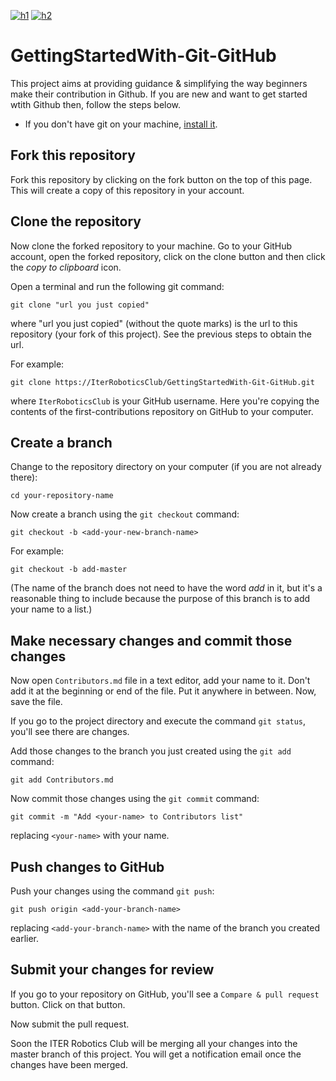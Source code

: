 [![h1](https://badges.frapsoft.com/os/v1/open-source.svg?v=103)]() [![h2](https://badgen.net/badge/License/MIT/green)]()

# GettingStartedWith-Git-GitHub
This project aims at providing guidance & simplifying the way beginners make their contribution in Github. If you are new and want to get started wtith Github then, follow the steps below.

- If you don't have git on your machine, [install it]( https://help.github.com/articles/set-up-git/).

<!--- <img align="right" width="300" src="assets/fork.png" alt="fork this repository" /> --->

## Fork this repository
Fork this repository by clicking on the fork button on the top of this page.
This will create a copy of this repository in your account.

## Clone the repository

<!--- <img align="right" width="300" src="assets/clone.png" alt="clone this repository" /> --->

Now clone the forked repository to your machine. Go to your GitHub account, open the forked repository, click on the clone button and then click the *copy to clipboard* icon.

Open a terminal and run the following git command:

```
git clone "url you just copied"
```
where "url you just copied" (without the quote marks) is the url to this repository (your fork of this project). See the previous steps to obtain the url.

<!---<img align="right" width="300" src="assets/copy-to-clipboard.png" alt="copy URL to clipboard" /> --->

For example:
```
git clone https://IterRoboticsClub/GettingStartedWith-Git-GitHub.git
```
where `IterRoboticsClub` is your GitHub username. Here you're copying the contents of the first-contributions repository on GitHub to your computer.

## Create a branch

Change to the repository directory on your computer (if you are not already there):

```
cd your-repository-name
```
Now create a branch using the `git checkout` command:
```
git checkout -b <add-your-new-branch-name>
```

For example:
```
git checkout -b add-master
```
(The name of the branch does not need to have the word *add* in it, but it's a reasonable thing to include because the purpose of this branch is to add your name to a list.)

## Make necessary changes and commit those changes

Now open `Contributors.md` file in a text editor, add your name to it. Don't add it at the beginning or end of the file. Put it anywhere in between. Now, save the file.

<!---<img align="right" width="450" src="assets/git-status.png" alt="git status" />--->


If you go to the project directory and execute the command `git status`, you'll see there are changes.


Add those changes to the branch you just created using the `git add` command:

```
git add Contributors.md
```

Now commit those changes using the `git commit` command:
```
git commit -m "Add <your-name> to Contributors list"
```
replacing `<your-name>` with your name.

## Push changes to GitHub

Push your changes using the command `git push`:
```
git push origin <add-your-branch-name>
```
replacing `<add-your-branch-name>` with the name of the branch you created earlier.

## Submit your changes for review

If you go to your repository on GitHub, you'll see a  `Compare & pull request` button. Click on that button.

<!---<img style="float: right;" src="assets/compare-and-pull.png" alt="create a pull request" /> --->

Now submit the pull request.

<!---<img style="float: right;" src="assets/submit-pull-request.png" alt="submit pull request" /> --->

Soon the ITER Robotics Club will be merging all your changes into the master branch of this project. 
You will get a notification email once the changes have been merged.
